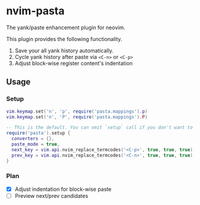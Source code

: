 # nvim-pasta

The yank/paste enhancement plugin for neovim.

This plugin provides the following functionality.

1. Save your all yank history automatically.
2. Cycle yank history after paste via `<C-n>` or `<C-p>` 
3. Adjust block-wise register content's indentation

## Usage

### Setup

```lua
vim.keymap.set('n', 'p', require('pasta.mappings').p)
vim.keymap.set('n', 'P', require('pasta.mappings').P)

-- This is the default. You can omit `setup` call if you don't want to change this. 
require('pasta').setup {
  converters = {},
  paste_mode = true,
  next_key = vim.api.nvim_replace_termcodes('<C-p>', true, true, true),
  prev_key = vim.api.nvim_replace_termcodes('<C-n>', true, true, true),
}
```

### Plan

- [x] Adjust indentation for block-wise paste
- [ ] Preview next/prev candidates
